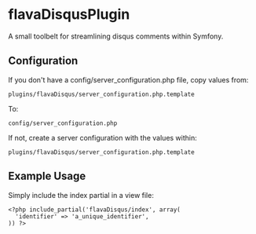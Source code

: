 flavaDisqusPlugin
=================

A small toolbelt for streamlining disqus comments within Symfony.



Configuration
-------------

If you don't have a config/server_configuration.php file, copy values from:


    plugins/flavaDisqus/server_configuration.php.template
    
To:


    config/server_configuration.php



If not, create a server configuration with the values within:


    plugins/flavaDisqus/server_configuration.php.template




Example Usage
-------------

Simply include the index partial in a view file:


    <?php include_partial('flavaDisqus/index', array(
      'identifier' => 'a_unique_identifier',
    )) ?>

